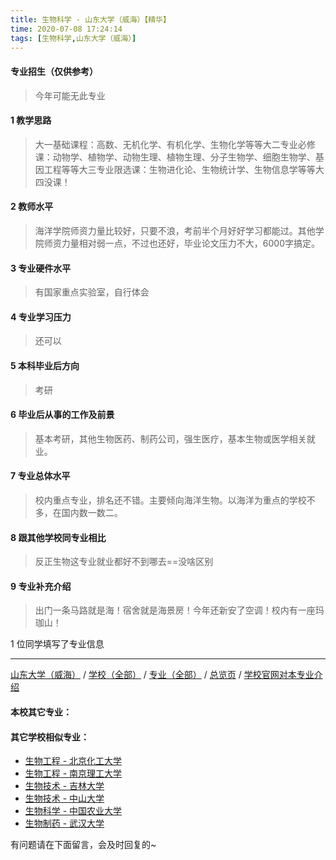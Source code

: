 ```yaml
---
title: 生物科学 - 山东大学（威海）【精华】
time: 2020-07-08 17:24:14
tags: [生物科学,山东大学（威海）]
---
```

#### 专业招生（仅供参考）  
> 今年可能无此专业

#### 1 教学思路
> 大一基础课程：高数、无机化学、有机化学、生物化学等等大二专业必修课：动物学、植物学、动物生理、植物生理、分子生物学、细胞生物学、基因工程等等大三专业限选课：生物进化论、生物统计学、生物信息学等等大四没课！


#### 2 教师水平
> 海洋学院师资力量比较好，只要不浪，考前半个月好好学习都能过。其他学院师资力量相对弱一点，不过也还好，毕业论文压力不大，6000字搞定。


#### 3 专业硬件水平
> 有国家重点实验室，自行体会


#### 4 专业学习压力
> 还可以


#### 5 本科毕业后方向
> 考研


#### 6 毕业后从事的工作及前景
> 基本考研，其他生物医药、制药公司，强生医疗，基本生物或医学相关就业。


#### 7 专业总体水平
> 校内重点专业，排名还不错。主要倾向海洋生物。以海洋为重点的学校不多，在国内数一数二。


#### 8 跟其他学校同专业相比
> 反正生物这专业就业都好不到哪去==没啥区别


#### 9 专业补充介绍
> 出门一条马路就是海！宿舍就是海景房！今年还新安了空调！校内有一座玛珈山！

1 位同学填写了专业信息
***
[山东大学（威海）](https://univgo.github.io/2020/07/08/山东大学（威海分校）) / [学校（全部）](https://univgo.github.io/2020/07/09/学校汇总页) / [专业（全部）](https://univgo.github.io/2020/07/09/专业汇总页) / [总览页](https://univgo.github.io/2020/07/09/总览) / [学校官网对本专业介绍]()
#### 本校其它专业：
 
#### 其它学校相似专业：
- [生物工程 - 北京化工大学](https://univgo.github.io/2020/07/08/生物工程%20-%20北京化工大学)
- [生物工程 - 南京理工大学](https://univgo.github.io/2020/07/08/生物工程%20-%20南京理工大学)
- [生物技术 - 吉林大学](https://univgo.github.io/2020/07/08/生物技术%20-%20吉林大学)
- [生物技术 - 中山大学](https://univgo.github.io/2020/07/08/生物技术%20-%20中山大学)
- [生物科学 - 中国农业大学](https://univgo.github.io/2020/07/08/生物科学%20-%20中国农业大学)
- [生物制药 - 武汉大学](https://univgo.github.io/2020/07/08/生物制药%20-%20武汉大学)


有问题请在下面留言，会及时回复的~
